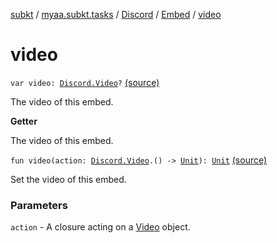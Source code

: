 [subkt](../../../index.md) / [myaa.subkt.tasks](../../index.md) / [Discord](../index.md) / [Embed](index.md) / [video](./video.md)

# video

`var video: `[`Discord.Video`](../-video/index.md)`?` [(source)](https://github.com/Myaamori/SubKt/blob/master/src/main/kotlin/myaa/subkt/tasks/discordtask.kt#L309)

The video of this embed.

**Getter**

The video of this embed.

`fun video(action: `[`Discord.Video`](../-video/index.md)`.() -> `[`Unit`](https://kotlinlang.org/api/latest/jvm/stdlib/kotlin/-unit/index.html)`): `[`Unit`](https://kotlinlang.org/api/latest/jvm/stdlib/kotlin/-unit/index.html) [(source)](https://github.com/Myaamori/SubKt/blob/master/src/main/kotlin/myaa/subkt/tasks/discordtask.kt#L368)

Set the video of this embed.

### Parameters

`action` - A closure acting on a [Video](../-video/index.md) object.